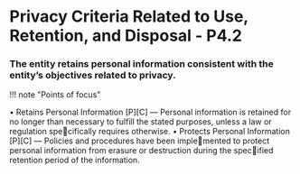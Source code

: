 # Privacy Criteria Related to Use, Retention, and Disposal  - P4.2


### The entity retains personal information consistent with the entity’s objectives related to privacy.

!!! note "Points of focus"

• Retains Personal Information [P][C] — Personal information is retained for no longer than necessary to fulfill the stated purposes, unless a law or regulation specifically requires otherwise.
• Protects Personal Information [P][C] — Policies and procedures have been implemented to protect personal information from erasure or destruction during the specified retention period of the information.
